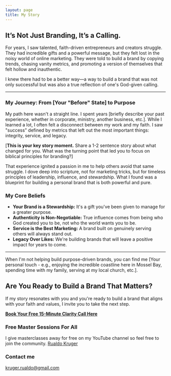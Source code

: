 ```yaml
---
layout: page
title: My Story
---
```


## It’s Not Just Branding, It’s a Calling.

For years, I saw talented, faith-driven entrepreneurs and creators struggle. They had incredible gifts and a powerful message, but they felt lost in the noisy world of online marketing. They were told to build a brand by copying trends, chasing vanity metrics, and promoting a version of themselves that felt hollow and inauthentic.

I knew there had to be a better way—a way to build a brand that was not only successful but was also a true reflection of one's God-given calling.

---

### My Journey: From [Your "Before" State] to Purpose

My path here wasn't a straight line. I spent years [briefly describe your past experience, whether in corporate, ministry, another business, etc.]. While I learned a lot, I often felt a disconnect between my work and my faith. I saw "success" defined by metrics that left out the most important things: integrity, service, and legacy.

[**This is your key story moment.** Share a 1-2 sentence story about what changed for you. What was the turning point that led you to focus on biblical principles for branding?]

That experience ignited a passion in me to help others avoid that same struggle. I dove deep into scripture, not for marketing tricks, but for timeless principles of leadership, influence, and stewardship. What I found was a blueprint for building a personal brand that is both powerful and pure.

### My Core Beliefs

* **Your Brand is a Stewardship:** It's a gift you've been given to manage for a greater purpose.
* **Authenticity is Non-Negotiable:** True influence comes from being who God created you to be, not who the world wants you to be.
* **Service is the Best Marketing:** A brand built on genuinely serving others will always stand out.
* **Legacy Over Likes:** We're building brands that will leave a positive impact for years to come.

---

When I'm not helping build purpose-driven brands, you can find me [Your personal touch - e.g., enjoying the incredible coastline here in Mossel Bay, spending time with my family, serving at my local church, etc.].

## Are You Ready to Build a Brand That Matters?

If my story resonates with you and you're ready to build a brand that aligns with your faith and values, I invite you to take the next step.

**[Book Your Free 15-Minute Clarity Call Here](https://calendly.com/your-link)**

### Free Master Sessions For All

I give masterclasses away for free on my YouTube channel so feel free to join the community. [Rualdo Kruger](https://www.youtube.com/@Rualdo_Kruger)

### Contact me

[kruger.rualdo@gmail.com](mailto:kruger.rualdo@gmail.com)
